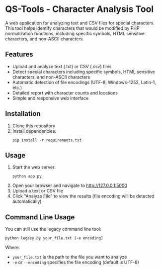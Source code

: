 # QS-Tools - Character Analysis Tool

A web application for analyzing text and CSV files for special characters. This tool helps identify characters that would be modified by PHP normalization functions, including specific symbols, HTML sensitive characters, and non-ASCII characters.

## Features

- Upload and analyze text (.txt) or CSV (.csv) files
- Detect special characters including specific symbols, HTML sensitive characters, and non-ASCII characters
- Automatic detection of file encodings (UTF-8, Windows-1252, Latin-1, etc.)
- Detailed report with character counts and locations
- Simple and responsive web interface

## Installation

1. Clone this repository
2. Install dependencies:
   ```
   pip install -r requirements.txt
   ```

## Usage

1. Start the web server:
   ```
   python app.py
   ```
2. Open your browser and navigate to http://127.0.0.1:5000
3. Upload a text or CSV file
4. Click "Analyze File" to view the results (file encoding will be detected automatically)

## Command Line Usage

You can still use the legacy command line tool:

```
python legacy.py your_file.txt [-e encoding]
```

Where:
- `your_file.txt` is the path to the file you want to analyze
- `-e` or `--encoding` specifies the file encoding (default is UTF-8)